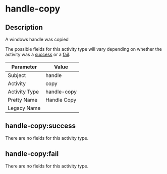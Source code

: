 handle-copy
===========

Description
-----------
A windows handle was copied

The possible fields for this activity type will vary depending on whether the activity was a [success](#handle-copysuccess) or a [fail](#handle-copyfail).

| Parameter     | Value       |
| ------------- | ----------- |
| Subject       | handle      |
| Activity      | copy        |
| Activity Type | handle-copy |
| Pretty Name   | Handle Copy |
| Legacy Name   |             |

handle-copy:success
-------------------

There are no fields for this activity type.


handle-copy:fail
----------------

There are no fields for this activity type.
